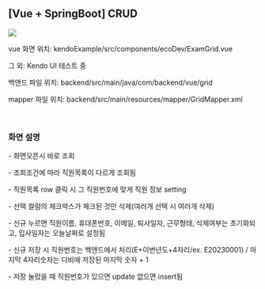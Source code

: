 <h2>[Vue + SpringBoot] CRUD</h2>
<img src="https://github.com/sls0263/Vue-SpringBoot-CRUD/assets/107562213/48b1cf8f-e460-4f82-81b2-de8cc0860a05">
<p>vue 화면 위치: kendoExample/src/components/ecoDev/ExamGrid.vue</p>
<p>그 외: Kendo UI 테스트 중</p>
<p>백앤드 파일 위치: backend/src/main/java/com/backend/vue/grid</p>
<p>mapper 파일 위치: backend/src/main/resources/mapper/GridMapper.xml</p>
<br/>
<h3>화면 설명</h3>
<p>- 화면오픈시 바로 조회</p>
<p>- 조회조건에 따라 직원목록이 다르게 조회됨</p>
<p>- 직원목록 row 클릭 시 그 직원번호에 맞게 직원 정보 setting</p>
<p>- 선택 컬럼의 체크박스가 체크된 것만 삭제(여러개 선택 시 여러개 삭제)</p>
<p>- 신규 누르면 직원이름, 휴대폰번호, 이메일, 퇴사일자, 근무형태, 삭제여부는 초기화되고, 입사일자는 오늘날짜로 설정됨</p>
<p>- 신규 저장 시 직원번호는 백앤드에서 처리(E+이번년도+4자리/ex. E20230001) / 마지막 4자리숫자는 디비에 저장된 마지막 숫자 + 1</p>
<p>- 저장 눌렀을 때 직원번호가 있으면 update 없으면 insert됨</p>
